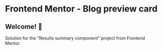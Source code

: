 # Frontend Mentor - Blog preview card

## Welcome! 👋

Solution for the "Results summary component" project from Frontend Mentor.
